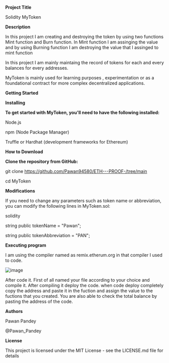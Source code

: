 **Project Title**

Solidity MyToken

**Description**

In this project I am creating and destroying the token by using two functions Mint function and Burn function. In Mint function I am assinging the value and by using Burning function I am destroying the value that I assinged to mint function

In this project I am mainly maintaing the record of tokens for each and every balances for every addresses.

MyToken is mainly used for learning purposes , experimentation  or as a foundational contract for more complex decentralized applications.

**Getting Started**

**Installing**

**To get started with MyToken, you'll need to have the following installed:**

Node.js

npm (Node Package Manager)

Truffle or Hardhat (development frameworks for Ethereum)

**How to Download**

**Clone the repository from GitHub:**

git clone https://github.com/Pawan94580/ETH---PROOF-/tree/main

cd MyToken

**Modifications**

If you need to change any parameters such as token name or abbreviation, you can modify the following lines in MyToken.sol:

solidity

string public tokenName = "Pawan";

string public tokenAbbreviation = "PAN";

**Executing program**

I am using the compiler named as remix.etherum.org in that compiler I used to code.

![image](https://github.com/Pawan94580/ETH---PROOF-/assets/170604813/9d1d824c-dd2c-424a-bb5c-6bca31b1c59a)

After code it. First of all named your file according to your choice and compile it. After compiling it deploy the code. when code deploy completely copy the address and paste it in the fuction and assign the 
value to the fuctions that you created.
You are also able to check the total balance by pasting the address of the code.

**Authors**

Pawan Pandey

@Pawan_Pandey

**License**

This project is licensed under the MIT License - see the LICENSE.md file for details
